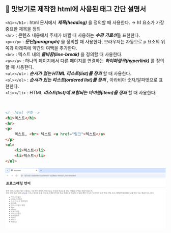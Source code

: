 ## 🤖 맛보기로 제작한 html에 사용된 태그 간단 설명서
`<h1></h1>` : html 문서에서 ***제목(heading)*** 을 정의할 때 사용한다. →  h1 요소가 가장 중요한 제목을 정의 <br>
`<hr>` : 콘텐츠 내용에서 주제가 바뀔 때 사용하는 ***수평 가로선***을 표현한다.<br>
`<p></p>` : ***문단(paragraph)*** 을 정의할 때 사용한다, 브라우저는 자동으로 p 요소의 위쪽과 아래쪽에 약간의 여백을 추가한다. <br>
`<br>` : 텍스트 내의 ***줄바꿈(line-break)*** 을 정의할 때 사용한다.<br>
`<a></a>` : 하나의 페이지에서 다른 페이지를 연결하는 ***하이퍼링크(hyperlink)*** 를 정의할 때 사용한다.<br>
`<ul></ul>` : ***순서가 없는 HTML 리스트(list)를 정의*** 할 때 사용한다. <br>
`<ol></ol>` : ***순서가 있는 리스트(ordered list)를 정의*** , 아라비아 숫자/알파벳으로 표현한다. <br>
`<li></li>` : HTML ***리스트(list)에 포함되는 아이템(item)을 정의*** 할 때 사용한다.

<br>

```html
<!--html 구조-->
<h1>텍스트</h1>
<hr>
<p>
    텍스트, <br> 텍스트 <a href="링크">텍스트</a>
</p>
<ul>
    <li>텍스트</li>
    <li>텍스트</li>
</ul>
```    
![alt text](image.png)